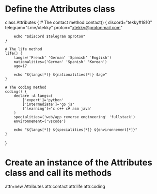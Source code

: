 # Define the Attributes class
class Attributes {
    # The contact method
    contact() {
        discord="tekky#1810"
        telegram="t.me/xtekky"
        proton="xtekky@protonmail.com"
        
        echo "$discord $telegram $proton"
    }
    
    # The life method
    life() {
        langs=('French' 'German' 'Spanish' 'English')
        nationalities=('German' 'Spanish' 'Korean')
        age=17
        
        echo "${langs[*]} ${nationalities[*]} $age"
    }
    
    # The coding method
    coding() {
        declare -A langs=(
            ['expert']='python'
            ['intermediate']='go js'
            ['learning']='c c++ c# asm java'
        )
        specialities=('web/app reverse engineering' 'fullstack')
        environnement=('vscode')
        
        echo "${langs[*]} ${specialities[*]} ${environnement[*]}"
    }
}

# Create an instance of the Attributes class and call its methods
attr=new Attributes
attr.contact
attr.life
attr.coding
